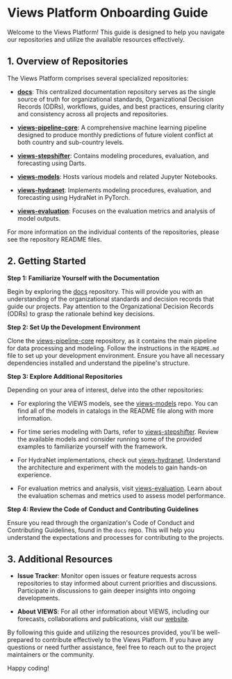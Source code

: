 # Views Platform Onboarding Guide

Welcome to the Views Platform! This guide is designed to help you navigate our repositories and utilize the available resources effectively.

## 1. Overview of Repositories

The Views Platform comprises several specialized repositories:

- **[docs](https://github.com/views-platform/docs)**: This centralized documentation repository serves as the single source of truth for organizational standards, Organizational Decision Records (ODRs), workflows, guides, and best practices, ensuring clarity and consistency across all projects and repositories.

- **[views-pipeline-core](https://github.com/views-platform/views-pipeline-core)**: A comprehensive machine learning pipeline designed to produce monthly predictions of future violent conflict at both country and sub-country levels.

- **[views-stepshifter](https://github.com/views-platform/views-stepshifter)**: Contains modeling procedures, evaluation, and forecasting using Darts.

- **[views-models](https://github.com/views-platform/views-models)**: Hosts various models and related Jupyter Notebooks.

- **[views-hydranet](https://github.com/views-platform/views-hydranet)**: Implements modeling procedures, evaluation, and forecasting using HydraNet in PyTorch.

- **[views-evaluation](https://github.com/views-platform/views-evaluation)**: Focuses on the evaluation metrics and analysis of model outputs.

For more information on the individual contents of the repositories, please see the repository README files. 

## 2. Getting Started

**Step 1: Familiarize Yourself with the Documentation**

Begin by exploring the [docs](https://github.com/views-platform/docs) repository. This will provide you with an understanding of the organizational standards and decision records that guide our projects. Pay attention to the Organizational Decision Records (ODRs) to grasp the rationale behind key decisions.

**Step 2: Set Up the Development Environment**

Clone the [views-pipeline-core](https://github.com/views-platform/views-pipeline-core) repository, as it contains the main pipeline for data processing and modeling. Follow the instructions in the `README.md` file to set up your development environment. Ensure you have all necessary dependencies installed and understand the pipeline's structure.

**Step 3: Explore Additional Repositories**

Depending on your area of interest, delve into the other repositories:

- For exploring the VIEWS models, see the [views-models](https://github.com/views-platform/views-models) repo. You can find all of the models in catalogs in the README file along with more information.

- For time series modeling with Darts, refer to [views-stepshifter](https://github.com/views-platform/views-stepshifter). Review the available models and consider running some of the provided examples to familiarize yourself with the framework.

- For HydraNet implementations, check out [views-hydranet](https://github.com/views-platform/views-hydranet). Understand the architecture and experiment with the models to gain hands-on experience.

- For evaluation metrics and analysis, visit [views-evaluation](https://github.com/views-platform/views-evaluation). Learn about the evaluation schemas and metrics used to assess model performance.

**Step 4: Review the Code of Conduct and Contributing Guidelines**

Ensure you read through the organization's Code of Conduct and Contributing Guidelines, found in the `docs` repo. This will help you understand the expectations and processes for contributing to the projects.

## 3. Additional Resources

- **Issue Tracker**: Monitor open issues or feature requests across repositories to stay informed about current priorities and discussions. Participate in discussions to gain deeper insights into ongoing developments.

- **About VIEWS**: For all other information about VIEWS, including our forecasts, collaborations and publications, visit our [website](https://viewsforecasting.org/). 


By following this guide and utilizing the resources provided, you'll be well-prepared to contribute effectively to the Views Platform. If you have any questions or need further assistance, feel free to reach out to the project maintainers or the community.

Happy coding!
